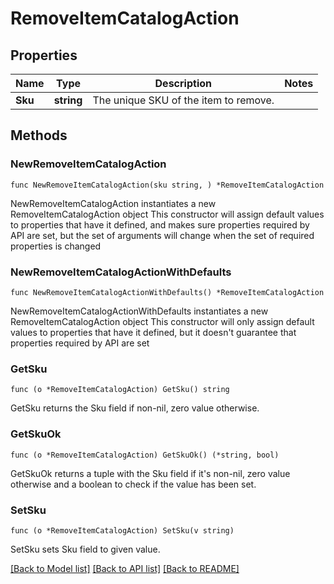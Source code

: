 # RemoveItemCatalogAction

## Properties

Name | Type | Description | Notes
------------ | ------------- | ------------- | -------------
**Sku** | **string** | The unique SKU of the item to remove. | 

## Methods

### NewRemoveItemCatalogAction

`func NewRemoveItemCatalogAction(sku string, ) *RemoveItemCatalogAction`

NewRemoveItemCatalogAction instantiates a new RemoveItemCatalogAction object
This constructor will assign default values to properties that have it defined,
and makes sure properties required by API are set, but the set of arguments
will change when the set of required properties is changed

### NewRemoveItemCatalogActionWithDefaults

`func NewRemoveItemCatalogActionWithDefaults() *RemoveItemCatalogAction`

NewRemoveItemCatalogActionWithDefaults instantiates a new RemoveItemCatalogAction object
This constructor will only assign default values to properties that have it defined,
but it doesn't guarantee that properties required by API are set

### GetSku

`func (o *RemoveItemCatalogAction) GetSku() string`

GetSku returns the Sku field if non-nil, zero value otherwise.

### GetSkuOk

`func (o *RemoveItemCatalogAction) GetSkuOk() (*string, bool)`

GetSkuOk returns a tuple with the Sku field if it's non-nil, zero value otherwise
and a boolean to check if the value has been set.

### SetSku

`func (o *RemoveItemCatalogAction) SetSku(v string)`

SetSku sets Sku field to given value.



[[Back to Model list]](../README.md#documentation-for-models) [[Back to API list]](../README.md#documentation-for-api-endpoints) [[Back to README]](../README.md)


